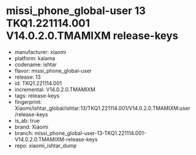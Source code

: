# missi_phone_global-user 13 TKQ1.221114.001 V14.0.2.0.TMAMIXM release-keys
- manufacturer: xiaomi
- platform: kalama
- codename: ishtar
- flavor: missi_phone_global-user
- release: 13
- id: TKQ1.221114.001
- incremental: V14.0.2.0.TMAMIXM
- tags: release-keys
- fingerprint: Xiaomi/ishtar_global/ishtar:13/TKQ1.221114.001/V14.0.2.0.TMAMIXM:user/release-keys
- is_ab: true
- brand: Xiaomi
- branch: missi_phone_global-user-13-TKQ1.221114.001-V14.0.2.0.TMAMIXM-release-keys
- repo: xiaomi_ishtar_dump
